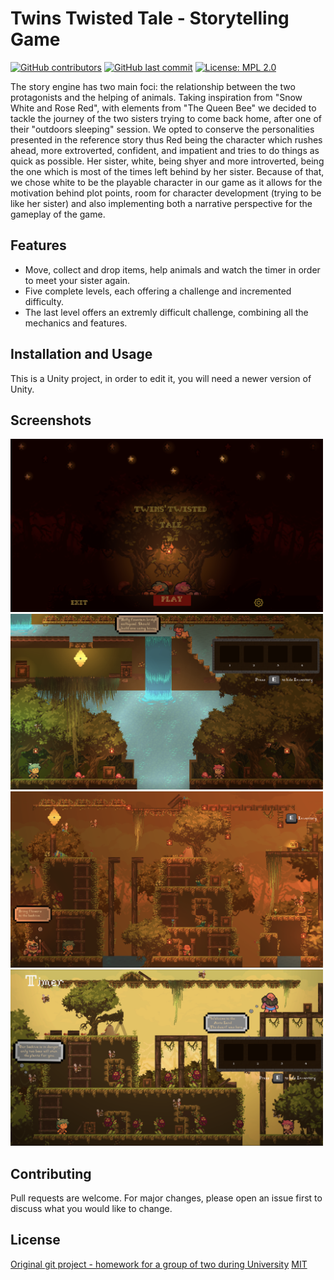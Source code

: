 # Twins Twisted Tale - Storytelling Game

[![GitHub contributors](https://img.shields.io/github/contributors/emanuelbesliu/game-dev-Twins-Twisted-Tale.svg)](https://github.com/emanuelbesliu/game-dev-Twins-Twisted-Tale) [![GitHub last commit](https://img.shields.io/github/last-commit/emanuelbesliu/game-dev-Twins-Twisted-Tale.svg)](https://github.com/emanuelbesliu/game-dev-Twins-Twisted-Tale/commits/master) [![License: MPL 2.0](https://img.shields.io/badge/license-MIT-brightgreen.svg)](https://choosealicense.com/licenses/mit/)

The story engine has two main foci: the relationship between the two protagonists and the helping of animals. Taking inspiration from "Snow White and Rose Red", with elements from "The Queen Bee" we decided to tackle the journey of the two sisters trying to come back home, after one of their "outdoors sleeping" session. We opted to conserve the personalities presented in the reference story thus Red being the character which rushes ahead, more extroverted, confident, and impatient and tries to do things as quick as possible. Her sister, white, being shyer and more introverted, being the one which is most of the times left behind by her sister. Because of that, we chose white to be the playable character in our game as it allows for the motivation behind plot points, room for character development (trying to be like her sister) and also implementing both a narrative perspective for the gameplay of the game.

## Features
- Move, collect and drop items, help animals and watch the timer in order to meet your sister again.
- Five complete levels, each offering a challenge and incremented difficulty.
- The last level offers an extremly difficult challenge, combining all the mechanics and features.

## Installation and Usage
This is a Unity project, in order to edit it, you will need a newer version of Unity.

## Screenshots
<img src="https://github.com/emanuelbesliu/game-dev-Twins-Twisted-Tale/blob/master/Assets/Background/main_menu.png" width="500">
<img src="https://github.com/emanuelbesliu/game-dev-Twins-Twisted-Tale/blob/master/Assets/Background/level1.png" width="500">
<img src="https://github.com/emanuelbesliu/game-dev-Twins-Twisted-Tale/blob/master/Assets/Background/level2.png" width="500">
<img src="https://github.com/emanuelbesliu/game-dev-Twins-Twisted-Tale/blob/master/Assets/Background/level4.png" width="500">

## Contributing
Pull requests are welcome. For major changes, please open an issue first to discuss what you would like to change.

## License
[Original git project - homework for a group of two during University](https://github.com/emanuelbesliu/game-dev-Twins-Twisted-Tale)
[MIT](https://choosealicense.com/licenses/mit/)
